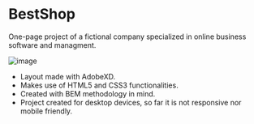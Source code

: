 # BestShop
One-page project of a fictional company specialized in online business software and managment.

![image](https://user-images.githubusercontent.com/25892133/126779083-8d1a2dfb-6d16-4842-8eb9-7bef35309a73.png)

* Layout made with AdobeXD.
* Makes use of HTML5 and CSS3 functionalities. 
* Created with BEM methodology in mind.
* Project created for desktop devices, so far it is not responsive nor mobile friendly.
